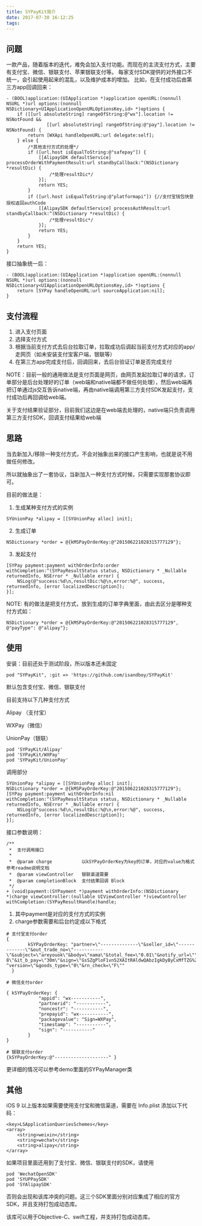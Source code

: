 ```yaml
---
title: SYPayKit简介
date: 2017-07-30 16:12:25
tags:
---
```


## 问题

一款产品，随着版本的迭代，难免会加入支付功能。而现在的主流支付方式，主要有支付宝、微信、银联支付、苹果银联支付等。
每家支付SDK提供的对外接口不统一，会引起使用起来的混乱，以及维护成本的增加。
比如，在支付成功后由第三方app回调回来：
```
- (BOOL)application:(UIApplication *)application openURL:(nonnull NSURL *)url options:(nonnull NSDictionary<UIApplicationOpenURLOptionsKey,id> *)options {
    if ([[url absoluteString] rangeOfString:@"wx"].location != NSNotFound &&
               [[url absoluteString] rangeOfString:@"pay"].location != NSNotFound) {
        return [WXApi handleOpenURL:url delegate:self];
    } else {
        /*其他支付方式的处理*/
        if ([url.host isEqualToString:@"safepay"]) {
            [[AlipaySDK defaultService] processOrderWithPaymentResult:url standbyCallback:^(NSDictionary *resultDic) {
                /*处理resultDic*/
            }];
            return YES;
        }
        if ([url.host isEqualToString:@"platformapi"]) {//支付宝钱包快登授权返回authCode
            [[AlipaySDK defaultService] processAuthResult:url standbyCallback:^(NSDictionary *resultDic) {
                /*处理resultDic*/
            }];
            return YES;
        }
    }
    return YES;
}
```
接口抽象统一后：
```
- (BOOL)application:(UIApplication *)application openURL:(nonnull NSURL *)url options:(nonnull NSDictionary<UIApplicationOpenURLOptionsKey,id> *)options {
    return [SYPay handleOpenURL:url sourceApplication:nil];
}
```

## 支付流程

1. 进入支付页面
2. 选择支付方式
3. 根据当前支付方式去后台拉取订单，拉取成功后调起当前支付方式对应的app/走网页（如未安装支付宝客户端，银联等）
4. 在第三方app完成支付后，回调回来，去后台验证订单是否完成支付

NOTE：目前一般的通用做法是支付页面是网页，由网页发起拉取订单的请求，订单部分是后台处理好的订单（web端和native端都不做任何处理），然后web端再把订单通过js交互告诉native端，再由native端调用第三方支付SDK发起支付，支付成功后再回调给web端。

关于支付结果验证部分，目前我们这边是在web端去处理的，native端只负责调用第三方支付SDK，回调支付结果给web端

## 思路

<!-- 首先参考了 [Ping++聚合支付iOS接口设计](https://github.com/PingPlusPlus/pingpp-ios)

做法上他们把各种支付方式的 -->

当去新加入/移除一种支付方式，不会对抽象出来的接口产生影响，也就是说不用做任何修改。

所以就抽象出了一套协议，当新加入一种支付方式时候，只需要实现那套协议即可。

目前的做法是：
1. 生成某种支付方式的实例
```
SYUnionPay *alipay = [[SYUnionPay alloc] init];
```
2. 生成订单
```
NSDictionary *order = @{kMSPayOrderKey:@"201506221028315777129"};
```
3. 发起支付
```
[SYPay payment:payment withOrderInfo:order withCompletion:^(SYPayResultStatus status, NSDictionary * _Nullable returnedInfo, NSError * _Nullable error) {
    NSLog(@"success:%d\n,resultDic:%@\n,error:%@", success, returnedInfo, [error localizedDescription]);
}];
```

NOTE: 有的做法是把支付方式，放到生成的订单字典里面，由此去区分是哪种支付方式如：
```
NSDictionary *order = @{kMSPayOrderKey:@"201506221028315777129", @"payType": @"alipay"};

```

## 使用

安装：目前还处于测试阶段，所以版本还未固定
```
pod "SYPayKit", :git => 'https://github.com/isandboy/SYPayKit'
```
默认包含支付宝、微信、银联支付

目前支持以下几种支付方式

Alipay （支付宝）

WXPay（微信）

UnionPay（银联）

```
pod 'SYPayKit/Alipay'
pod 'SYPayKit/WXPay'
pod 'SYPayKit/UnionPay'
```
调用部分
```
SYUnionPay *alipay = [[SYUnionPay alloc] init];
NSDictionary *order = @{kMSPayOrderKey:@"201506221028315777129"};
[SYPay payment:payment withOrderInfo:nil withCompletion:^(SYPayResultStatus status, NSDictionary * _Nullable returnedInfo, NSError * _Nullable error) {
    NSLog(@"success:%d\n,resultDic:%@\n,error:%@", success, returnedInfo, [error localizedDescription]);
}];

```

接口参数说明：
```
/**
 *  支付调用接口
 *
 *  @param charge           以kSYPayOrderKey为key的订单，对应的value为格式参考readme说明文档
 *  @param viewController   银联渠道需要
 *  @param completionBlock  支付结果回调 Block
 */
+ (void)payment:(SYPayment *)payment withOrderInfo:(NSDictionary *)charge viewController:(nullable UIViewController *)viewController withCompletion:(SYPayResultHandle)handle;
```

1. 其中payment是对应的支付方式的实例
2. charge参数需要和后台约定成以下格式

```
# 支付宝支付order
{
		kSYPayOrderKey: "partner=\"--------------\"&seller_id=\"-------------\"&out_trade_no=\"-----------\"&subject=\"areyouok\"&body=\"nama\"&total_fee=\"0.01\"&notify_url=\""&service=\"\"&payment_type=\"1\"&_input_charset=\"utf-8\"&it_b_pay=\"30m\"&sign=\"GsSZgPloF1vn52XAItRAldwQAbzIgkDyByCxMfTZG%2FMapRoyrNIJo4U1LUGjHp6gdBZ7U8jA1kljLPqkeGv8MZigd3kH25V0UK3Jc3C94Ngxm5S%2Fz5QsNr6wnqNY9sx%2Bw6DqNdEQnnks7PKvvU0zgsynip50lAhJmflmfHvp%2Bgk%3D\"&sign_type=\"RSA\"&appenv=\"system= ^version=\"&goods_type=\"0\"&rn_check=\"F\""
  }

# 微信支付order

{ kSYPayOrderKey: {
			"appid": "wx-----------",
			"partnerid": "-----------",
			"noncestr": "-----------",
			"prepayid": "wx-----------",
			"packagevalue": "Sign=WXPay",
			"timestamp": "-----------",
			"sign": "-----------"
		}
}

# 银联支付order
{kSYPayOrderKey:@"--------------------" }
```
更详细的情况可以参考demo里面的SYPayManager类

## 其他

iOS 9 以上版本如果需要使用支付宝和微信渠道，需要在 Info.plist 添加以下代码：
```
<key>LSApplicationQueriesSchemes</key>
<array>
    <string>weixin</string>
    <string>wechat</string>
    <string>alipay</string>
</array>
```

如果项目里面还用到了支付宝、微信、银联支付的SDK，请使用
```
pod 'WechatOpenSDK'
pod 'SYUPPaySDK'
pod 'SYAlipaySDK'

```
否则会出现和该库冲突的问题。这三个SDK里面分别对应集成了相应的官方SDK，并且支持打包成动态库。

该库可以用于Objective-C、swift工程，并支持打包成动态库。
